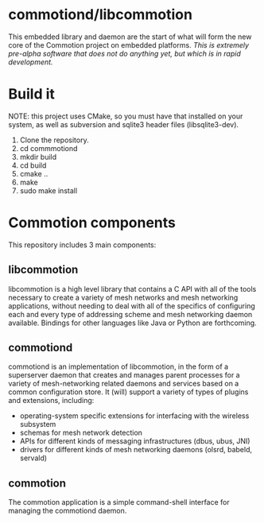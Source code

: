 commotiond/libcommotion
=======================
This embedded library and daemon are the start of what will form the new core of the Commotion project on embedded platforms. *This is extremely pre-alpha software that does not do anything yet, but which is in rapid development.*

Build it
============
NOTE: this project uses CMake, so you must have that installed on your system, as well as subversion and sqlite3 header files (libsqlite3-dev).

1. Clone the repository.
2. cd commmotiond
3. mkdir build
4. cd build
5. cmake ..
6. make
7. sudo make install

Commotion components
======================
This repository includes 3 main components:

libcommotion
------------
libcommotion is a high level library that contains a C API with all of the tools necessary to create a variety of mesh networks and mesh networking applications, without needing to deal with all of the specifics of configuring each and every type of addressing scheme and mesh networking daemon available. Bindings for other languages like Java or Python are forthcoming.

commotiond
----------
commotiond is an implementation of libcommotion, in the form of a superserver daemon that creates and manages parent processes for a variety of mesh-networking related daemons and services based on a common configuration store. It (will) support a variety of types of plugins and extensions, including:

* operating-system specific extensions for interfacing with the wireless subsystem
* schemas for mesh network detection
* APIs for different kinds of messaging infrastructures (dbus, ubus, JNI)
* drivers for different kinds of mesh networking daemons (olsrd, babeld, servald)

commotion
---------
The commotion application is a simple command-shell interface for managing the commotiond daemon.
